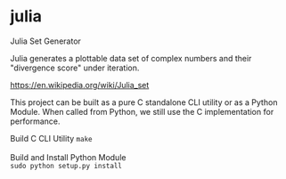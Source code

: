 # julia
Julia Set Generator

Julia generates a plottable data set of complex numbers and their "divergence score" under iteration. 

https://en.wikipedia.org/wiki/Julia_set

This project can be built as a pure C standalone CLI utility or as a Python Module. When called from Python, we still use the C implementation for performance.

Build C CLI Utility
```make```  
<br>
Build and Install Python Module  
```sudo python setup.py install```
